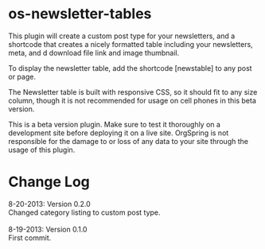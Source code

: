 os-newsletter-tables
====================

This plugin will create a custom post type for your newsletters, and a shortcode that creates 
a nicely formatted table including your newsletters, meta, and d download file link and image thumbnail.

To display the newsletter table, add the shortcode [newstable] to any post or page.

The Newsletter table is built with responsive CSS, so it should fit to any size column, though it 
is not recommended for usage on cell phones in this beta version.

This is a beta version plugin. Make sure to test it thoroughly on a development site before deploying it on a live site.
OrgSpring is not responsible for the damage to or loss of any data to your site through the usage of this plugin.


Change Log
====================

8-20-2013: Version 0.2.0<br/>
Changed category listing to custom post type.
<br/><br/>
8-19-2013: Version 0.1.0<br/>
First commit.
